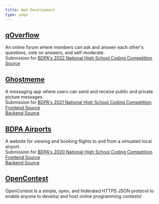 ```yaml
---
title: Web Development
type: page
---
```




[qOverflow](https://spicecat.github.io/qoverflow/)
-
An online forum where members can ask and answer each other's questions, vote on answers, and self-moderate.  
Submission for [BDPA's 2022 National High School Coding Competition](https://github.com/nhscc/problem-statements/tree/main/2022/qoverflow)  
[Source](https://github.com/spicecat/qOverflow)

[Ghostmeme](https://spicecat.github.io/ghostmeme/)
-
A messaging app where users can send and receive public and private picture messages.  
Submission for [BDPA's 2021 National High School Coding Competition](https://github.com/nhscc/problem-statements/tree/main/2021/ghostmeme)  
[Frontend Source](https://github.com/spicecat/ghostmeme)  
[Backend Source](https://github.com/spicecat/ghostmemebackend)

[BDPA Airports](https://spicecat.github.io/airports/)
-
A website for viewing and booking flights to and from a simuated local airport.  
Submission for [BDPA's 2020 National High School Coding Competition](https://github.com/nhscc/problem-statements/tree/main/2020/airports)  
[Frontend Source](https://github.com/spicecat/ghostmeme)  
[Backend Source](https://github.com/spicecat/ghostmemebackend)

[OpenContest](https://github.com/LadueCS/OpenContest)
-
OpenContest is a simple, open, and federated HTTPS JSON protocol to enable anyone to develop and host online programming contests!